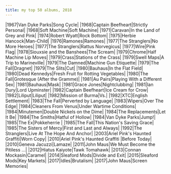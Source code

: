 ```yaml
---
title: my top 50 albums, 2018 
---
```


|1967|Van Dyke Parks|Song Cycle|
|1968|Captain Beefheart|Strictly Personal|
|1968|Soft Machine|Soft Machine|
|1971|Caravan|In the Land of Grey and Pink|
|1974|Robert Wyatt|Rock Bottom|
|1975|Herbie Hancock|Man-Child|
|1976|Ramones|Ramones|
|1977|The Stranglers|No More Heroes|
|1977|The Stranglers|Rattus Norvegicus|
|1977|Wire|Pink Flag|
|1978|Siouxsie and the Banshees|The Scream|
|1979|Chrome|Half Machine Lip Moves|
|1979|Crass|Stations of the Crass|
|1979|Swell Maps|A Trip to Marineville|
|1979|The Damned|Machine Gun Etiquette|
|1979|The Fall|Dragnet|
|1979|The Slits|Cut|
|1980|Bauhaus|In the Flat Field|
|1980|Dead Kennedys|Fresh Fruit for Rotting Vegetables|
|1980|The Fall|Grotesque (After the Gramme)|
|1981|Au Pairs|Playing With a Different Sex|
|1981|Bauhaus|Mask|
|1981|Grace Jones|Nightclubbing|
|1981|Ian Dury|Lord Upminster|
|1982|Captain Beefheart|Ice Cream for Crow|
|1982|Liliput|Liliput|
|1982|Mission of Burma|Vs.|
|1982|XTC|English Settlement|
|1983|The Fall|Perverted by Language|
|1983|Wipers|Over The Edge|
|1984|Cleaners From Venus|Under Wartime Conditions|
|1984|Minutemen|Double Nickels on the Dime|
|1984|The Replacements|Let It Be|
|1984|The Smiths|Hatful of Hollow|
|1984|Van Dyke Parks|Jump!|
|1985|The Ex|Pokkeherrie |
|1985|The Fall|This Nation's Saving Grace|
|1985|The Sisters of Mercy|First and Last and Always|
|1992|The Stranglers|Live At The Hope And Anchor|
|2003|Ariel Pink's Haunted Graffiti|Worn Copy|
|2010|Ariel Pink's Haunted Graffiti&nbsp;|Before Today|
|2010|Geneva Jacuzzi|Lamaze|
|2011|John Maus|We Must Become the Pitiless ...|
|2012|Hiatus Kaiyote|Tawk Tomahawk|
|2013|Connan Mockasin|Caramel|
|2014|Sleaford Mods|Divide and Exit|
|2015|Sleaford Mods|Key Markets|
|2017|Idles|Brutalism|
|2017|John Maus|Screen Memories|
